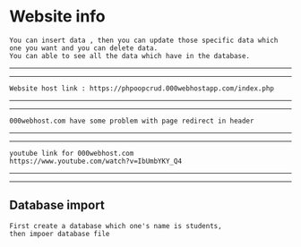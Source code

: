 #  Website info
```
You can insert data , then you can update those specific data which one you want and you can delete data.
You can able to see all the data which have in the database.
```
___
___
```
Website host link : https://phpoopcrud.000webhostapp.com/index.php
```
___
___
```
000webhost.com have some problem with page redirect in header 
```
___
___
```
youtube link for 000webhost.com
https://www.youtube.com/watch?v=IbUmbYKY_Q4
```
___
___
## Database import
```
First create a database which one's name is students,
then impoer database file 
```